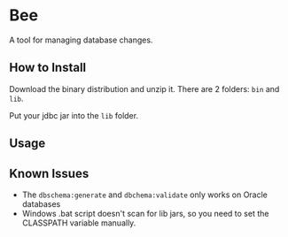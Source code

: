 # Bee

A tool for managing database changes.

## How to Install

Download the binary distribution and unzip it. There are 2 folders: `bin` and `lib`.

Put your jdbc jar into the `lib` folder.

## Usage

## Known Issues

* The `dbschema:generate` and `dbchema:validate` only works on Oracle databases
* Windows .bat script doesn't scan for lib jars, so you need to set the CLASSPATH variable manually.